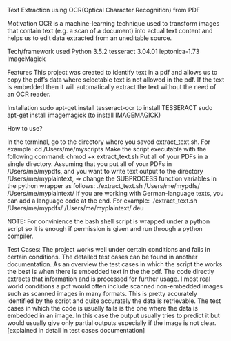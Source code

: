 Text Extraction using OCR(Optical Character Recognition) from PDF

Motivation
OCR is a machine-learning technique used to transform images that contain text (e.g. a scan of a document) into actual text content and helps us to edit data extracted from an uneditable source.


Tech/framework used
Python 3.5.2
tesseract 3.04.01
leptonica-1.73
ImageMagick

Features
This project was created to identify text in a pdf and allows us to copy the pdf’s data where selectable text is not allowed in the pdf.
If the text is embedded then it will automatically extract the text without the need of an OCR reader.

Installation
sudo apt-get install tesseract-ocr to install TESSERACT
sudo apt-get install imagemagick  (to install IMAGEMAGICK)

How to use?

In the terminal, go to the directory where you saved extract_text.sh. For example:
cd /Users/me/myscripts
Make the script executable with the following command:
chmod +x extract_text.sh
Put all of your PDFs in a single directory.
Assuming that you put all of your PDFs in /Users/me/mypdfs, and you want to write text output to the directory /Users/me/myplaintext, 
  => change the SUBPROCESS function variables in the python wrapper as follows:
./extract_text.sh /Users/me/mypdfs/ /Users/me/myplaintext/
If you are working with German-language texts, you can add a language code at the end. For example:
./extract_text.sh /Users/me/mypdfs/ /Users/me/myplaintext/ deu

NOTE: For convinience the bash shell script is wrapped under a python script so it is enough if permission is given and run through a python compiler.

Test Cases:
The project works well under certain conditions and fails in certain conditions.
The detailed test cases can be found in another documentation. As an overview the test cases in which the script the works the best is when there is embedded text in the the pdf. The code directly extracts that information and is processed for further usage.
I most real world conditions a pdf would often include scanned non-embedded images such as scanned images in many formats. This is pretty accurately identified by the script and quite accurately the data  is retrievable. 
The test cases in which the code is usually fails is the one where the data is embedded in an image. In this case the output usually tries to predict it but would usually give only partial outputs especially if the image is not clear.
[explained in detail in test cases documentation]



